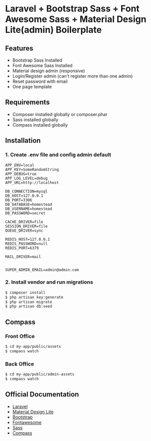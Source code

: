 # Laravel + Bootstrap Sass + Font Awesome Sass + Material Design Lite(admin) Boilerplate

## Features
  - Bootstrap Sass Installed
  - Font Awesome Sass Installed
  - Material design admin (responsive)
  - Login/Register admin (can't register more than one admin)
  - Reset password with email
  - One page template


## Requirements
  - Composer installed globally or composer.phar
  - Sass installed globally
  - Compass installed globally


## Installation
### 1. Create .env file and config admin default
```
APP_ENV=local
APP_KEY=SomeRandomString
APP_DEBUG=true
APP_LOG_LEVEL=debug
APP_URL=http://localhost

DB_CONNECTION=mysql
DB_HOST=127.0.0.1
DB_PORT=3306
DB_DATABASE=homestead
DB_USERNAME=homestead
DB_PASSWORD=secret

CACHE_DRIVER=file
SESSION_DRIVER=file
QUEUE_DRIVER=sync

REDIS_HOST=127.0.0.1
REDIS_PASSWORD=null
REDIS_PORT=6379

MAIL_DRIVER=mail


SUPER_ADMIN_EMAIL=admin@admin.com
```


### 2. Install vendor and run migrations
```sh
$ composer install
$ php artisan key:generate
$ php artisan migrate
$ php artisan db:seed
```

## Compass

### Front Office
```sh
$ cd my-app/public/assets
$ compass watch
```

### Back Office
```sh
$ cd my-app/public/admin-assets
$ compass watch
```


## Official Documentation
  - [Laravel](http://laravel.com/docs)
  - [Material Design Lite](https://getmdl.io/)
  - [Bootstrap](http://getbootstrap.com/)
  - [Fontawesome](http://fontawesome.io/icons/)
  - [Sass](http://sass-lang.com/documentation/file.SASS_REFERENCE.html)
  - [Compass](http://compass-style.org/help/)
